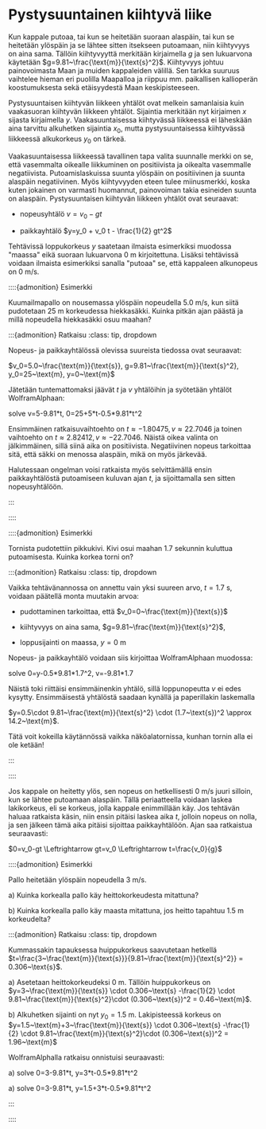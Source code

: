 # Pystysuuntainen kiihtyvä liike

Kun kappale putoaa, tai kun se heitetään suoraan alaspäin, tai kun se heitetään ylöspäin ja se lähtee sitten itsekseen putoamaan, niin kiihtyvyys on aina sama. Tällöin kiihtyvyyttä merkitään kirjaimella $g$ ja sen lukuarvona käytetään $g=9.81~\frac{\text{m}}{\text{s}^2}$. Kiihtyvyys johtuu painovoimasta Maan ja muiden kappaleiden välillä. Sen tarkka suuruus vaihtelee hieman eri puolilla Maapalloa ja riippuu mm. paikallisen kallioperän koostumuksesta sekä etäisyydestä Maan keskipisteeseen.

Pystysuuntaisen kiihtyvän liikkeen yhtälöt ovat melkein samanlaisia kuin vaakasuoran kiihtyvän liikkeen yhtälöt. Sijaintia merkitään nyt kirjaimen $x$ sijasta kirjaimella $y$. Vaakasuuntaisessa kiihtyvässä liikkeessä ei läheskään aina tarvittu alkuhetken sijaintia $x_0$, mutta pystysuuntaisessa kiihtyvässä liikkeessä alkukorkeus $y_0$ on tärkeä.

Vaakasuuntaisessa liikkeessä tavallinen tapa valita suunnalle merkki on se, että vasemmalta oikealle liikkuminen on positiivista ja oikealta vasemmalle negatiivista. Putoamislaskuissa suunta ylöspäin on positiivinen ja suunta alaspäin negatiivinen. Myös kiihtyvyyden eteen tulee miinusmerkki, koska kuten jokainen on varmasti huomannut, painovoiman takia esineiden suunta on alaspäin. Pystysuuntaisen kiihtyvän liikkeen yhtälöt ovat seuraavat:

- nopeusyhtälö $v=v_0-gt$

- paikkayhtälö $y=y_0 + v_0 t - \frac{1}{2} gt^2$

Tehtävissä loppukorkeus $y$ saatetaan ilmaista esimerkiksi muodossa "maassa" eikä suoraan lukuarvona $0~\text{m}$ kirjoitettuna. Lisäksi tehtävissä voidaan ilmaista esimerkiksi sanalla "putoaa" se, että kappaleen alkunopeus on 0 m/s. 

::::{admonition} Esimerkki

Kuumailmapallo on nousemassa ylöspäin nopeudella 5.0 m/s, kun siitä pudotetaan 25 m korkeudessa hiekkasäkki. Kuinka pitkän ajan päästä ja millä nopeudella hiekkasäkki osuu maahan?

:::{admonition} Ratkaisu
:class: tip, dropdown

Nopeus- ja paikkayhtälössä olevissa suureista tiedossa ovat seuraavat: 

$v_0=5.0~\frac{\text{m}}{\text{s}}, g=9.81~\frac{\text{m}}{\text{s}^2}, y_0=25~\text{m}, y=0~\text{m}$

Jätetään tuntemattomaksi jäävät $t$ ja $v$ yhtälöihin ja syötetään yhtälöt WolframAlphaan:

solve v=5-9.81\*t, 0=25+5\*t-0.5\*9.81\*t^2

Ensimmäinen ratkaisuvaihtoehto on $t\approx -1.80475, v \approx 22.7046$ ja toinen vaihtoehto on $t \approx 2.82412, v \approx -22.7046$. Näistä oikea valinta on jälkimmäinen, sillä siinä aika on positiivista. Negatiivinen nopeus tarkoittaa sitä, että säkki on menossa alaspäin, mikä on myös järkevää.

Halutessaan ongelman voisi ratkaista myös selvittämällä ensin paikkayhtälöstä putoamiseen kuluvan ajan $t$, ja sijoittamalla sen sitten nopeusyhtälöön.

:::

::::

::::{admonition} Esimerkki

Tornista pudotettiin pikkukivi. Kivi osui maahan 1.7 sekunnin kuluttua putoamisesta. Kuinka korkea torni on?

:::{admonition} Ratkaisu
:class: tip, dropdown

Vaikka tehtävänannossa on annettu vain yksi suureen arvo, $t=1.7~\text{s}$, voidaan päätellä monta muutakin arvoa:

- pudottaminen tarkoittaa, että $v_0=0~\frac{\text{m}}{\text{s}}$

- kiihtyvyys on aina sama, $g=9.81~\frac{\text{m}}{\text{s}^2}$,

- loppusijainti on maassa, $y=0~\text{m}$

Nopeus- ja paikkayhtälö voidaan siis kirjoittaa WolframAlphaan muodossa:

solve 0=y-0.5\*9.81\*1.7^2, v=-9.81\*1.7

Näistä toki riittäisi ensimmäinenkin yhtälö, sillä loppunopeutta $v$ ei edes kysytty. Ensimmäisestä yhtälöstä saadaan kynällä ja paperillakin laskemalla

$y=0.5\cdot 9.81~\frac{\text{m}}{\text{s}^2} \cdot (1.7~\text{s})^2 \approx 14.2~\text{m}$.

Tätä voit kokeilla käytännössä vaikka näköalatornissa, kunhan tornin alla ei ole ketään!

:::

::::

Jos kappale on heitetty ylös, sen nopeus on hetkellisesti 0 m/s juuri silloin, kun se lähtee putoamaan alaspäin. Tällä periaatteella voidaan laskea lakikorkeus, eli se korkeus, jolla kappale enimmillään käy. Jos tehtävän haluaa ratkaista käsin, niin  ensin pitäisi laskea aika $t$, jolloin nopeus on nolla, ja sen jälkeen tämä aika pitäisi sijoittaa paikkayhtälöön. Ajan saa ratkaistua seuraavasti:

$0=v_0-gt \Leftrightarrow gt=v_0 \Leftrightarrow t=\frac{v_0}{g}$

::::{admonition} Esimerkki

Pallo heitetään ylöspäin nopeudella 3 m/s. 

a) Kuinka korkealla pallo käy heittokorkeudesta mitattuna?

b) Kuinka korkealla pallo käy maasta mitattuna, jos heitto tapahtuu 1.5 m korkeudelta?

:::{admonition} Ratkaisu
:class: tip, dropdown

Kummassakin tapauksessa huippukorkeus saavutetaan hetkellä $t=\frac{3~\frac{\text{m}}{\text{s}}}{9.81~\frac{\text{m}}{\text{s}^2}} = 0.306~\text{s}$.

a) Asetetaan heittokorkeudeksi $0~\text{m}$. Tällöin huippukorkeus on $y=3~\frac{\text{m}}{\text{s}} \cdot 0.306~\text{s} -\frac{1}{2} \cdot 9.81~\frac{\text{m}}{\text{s}^2}\cdot (0.306~\text{s})^2 = 0.46~\text{m}$.

b) Alkuhetken sijainti on nyt $y_0=1.5~\text{m}$. Lakipisteessä korkeus on $y=1.5~\text{m}+3~\frac{\text{m}}{\text{s}} \cdot 0.306~\text{s} -\frac{1}{2} \cdot 9.81~\frac{\text{m}}{\text{s}^2}\cdot (0.306~\text{s})^2 = 1.96~\text{m}$

WolframAlphalla ratkaisu onnistuisi seuraavasti:

a) solve 0=3-9.81\*t, y=3\*t-0.5*9.81\*t^2

a) solve 0=3-9.81\*t, y=1.5+3\*t-0.5*9.81\*t^2

:::

::::